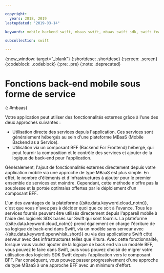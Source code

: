 ```yaml
---

copyright:
  years: 2018, 2019
lastupdated: "2019-03-14"

keywords: mobile backend swift, mbaas swift, mbaas swift sdk, swift features, swift framework sdk

subcollection: swift

---
```


{:new_window: target="_blank"}
{:shortdesc: .shortdesc}
{:screen: .screen}
{:codeblock: .codeblock}
{:pre: .pre}
{:note: .deprecated}

# Fonctions back-end mobile sous forme de service
{: #mbaas}

Votre application peut utiliser des fonctionnalités externes grâce à l'une des deux approches suivantes :
* Utilisation directe des services depuis l'application. Ces services sont généralement hébergés au sein d'une plateforme MBaaS (Mobile Backend as a Service).
* Utilisation via un composant BFF (Backend For Frontend) hébergé, qui peut fournir la composition et le contrôle des services et ajouter de la logique de back-end pour l'application.

Généralement, l'ajout de fonctionnalités externes directement depuis votre application mobile via une approche de type MBaaS est plus simple. En effet, le nombre d'éléments et d'infrastructures à ajouter pour le premier ensemble de services est moindre. Cependant, cette méthode n'offre pas la souplesse et la portée optimales offertes par le déploiement d'un composant BFF.

L'un des avantages de la plateforme {{site.data.keyword.cloud_notm}}, c'est que vous n'avez pas à décider quoi que ce soit à l'avance. Tous les services fournis peuvent être utilisés directement depuis l'appareil mobile à l'aide des logiciels SDK basés sur Swift qui sont fournis. La plateforme {{site.data.keyword.cloud_notm}} prend également en charge l'écriture de sa logique de back-end dans Swift, via un modèle sans serveur avec {{site.data.keyword.openwhisk_short}} ou via des applications Swift côté serveur avec des infrastructures telles que Kitura. Avec cette fonctionnalité, lorsque vous voulez ajouter de la logique de back end via un modèle BFF, vous pouvez le faire dans Swift, puis vous pouvez choisir de migrer votre utilisation des logiciels SDK Swift depuis l'application vers le composant BFF. Par conséquent, vous pouvez passer progressivement d'une approche de type MBaaS à une approche BFF avec un minimum d'effort.
